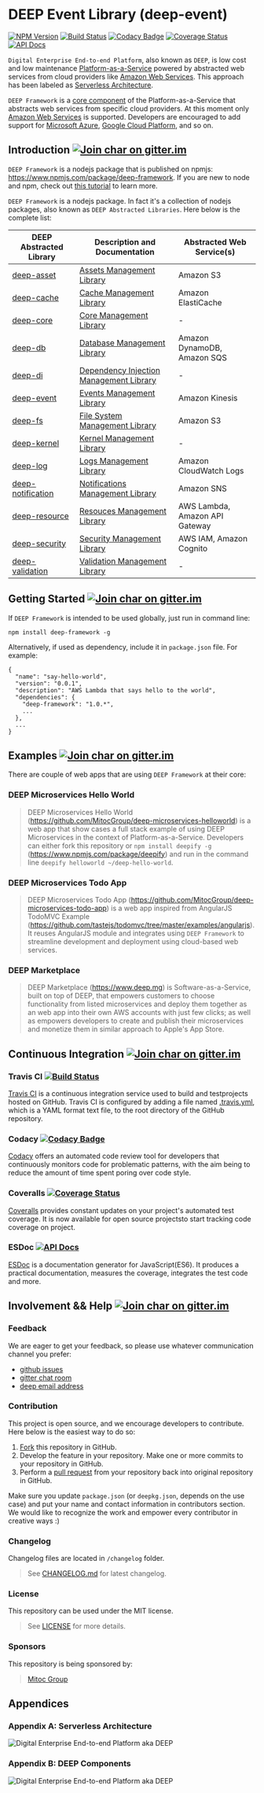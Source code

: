 DEEP Event Library (deep-event)
======================================

[![NPM Version](https://img.shields.io/npm/v/deep-framework.svg)](https://npmjs.org/package/deep-framework)
[![Build Status](https://travis-ci.org/MitocGroup/deep-framework.svg)](https://travis-ci.org/MitocGroup/deep-framework)
[![Codacy Badge](https://api.codacy.com/project/badge/823d04a90c4a4fc888e62817e3e820be)](https://www.codacy.com/app/MitocGroup/deep-framework)
[![Coverage Status](https://coveralls.io/repos/MitocGroup/deep-framework/badge.svg?service=github)](https://coveralls.io/github/MitocGroup/deep-framework)
[![API Docs](http://docs.deep.mg/badge.svg)](http://docs.deep.mg)

`Digital Enterprise End-to-end Platform`, also known as `DEEP`, is low cost and low maintenance 
[Platform-as-a-Service](https://en.wikipedia.org/wiki/Platform_as_a_service) powered by abstracted web services 
from cloud providers like [Amazon Web Services](https://aws.amazon.com). This approach has been labeled as
[Serverless Architecture](https://github.com/MitocGroup/deep-framework/blob/master/README.md#appendix-a-serverless-architecture).

`DEEP Framework` is a [core component](https://github.com/MitocGroup/deep-framework/blob/master/README.md#appendix-b-deep-components)
of the Platform-as-a-Service that abstracts web services from specific cloud providers. At this moment 
only [Amazon Web Services](https://aws.amazon.com) is supported. Developers are encouraged to add support for
[Microsoft Azure](https://azure.microsoft.com), [Google Cloud Platform](https://cloud.google.com/), and so on.

## Introduction [![Join char on gitter.im](https://img.shields.io/badge/%E2%8A%AA%20gitter%20-join%20chat%20%E2%86%92-brightgreen.svg)](https://gitter.im/MitocGroup/deep-framework)

`DEEP Framework` is a nodejs package that is published on npmjs: https://www.npmjs.com/package/deep-framework.
If you are new to node and npm, check out [this tutorial](http://howtonode.org/how-to-install-nodejs) to learn more.

`DEEP Framework` is a nodejs package. In fact it's a collection of nodejs packages, also known as
`DEEP Abstracted Libraries`. Here below is the complete list:

DEEP Abstracted Library | Description and Documentation | Abstracted Web Service(s)
------------------------|-------------------------------|--------------------------
[deep-asset](https://www.npmjs.com/package/deep-asset) | [Assets Management Library](http://docs.deep.mg/deep-asset) | Amazon S3
[deep-cache](https://www.npmjs.com/package/deep-cache) | [Cache Management Library](http://docs.deep.mg/deep-cache) | Amazon ElastiCache
[deep-core](https://www.npmjs.com/package/deep-core) | [Core Management Library](http://docs.deep.mg/deep-core) | -
[deep-db](https://www.npmjs.com/package/deep-db) | [Database Management Library](http://docs.deep.mg/deep-db) | Amazon DynamoDB, Amazon SQS
[deep-di](https://www.npmjs.com/package/deep-di) | [Dependency Injection Management Library](http://docs.deep.mg/deep-di) | -
[deep-event](https://www.npmjs.com/package/deep-event) | [Events Management Library](http://docs.deep.mg/deep-event) | Amazon Kinesis
[deep-fs](https://www.npmjs.com/package/deep-fs) | [File System Management Library](http://docs.deep.mg/deep-fs) | Amazon S3
[deep-kernel](https://www.npmjs.com/package/deep-kernel) | [Kernel Management Library](http://docs.deep.mg/deep-kernel) | -
[deep-log](https://www.npmjs.com/package/deep-log) | [Logs Management Library](http://docs.deep.mg/deep-log) | Amazon CloudWatch Logs
[deep-notification](https://www.npmjs.com/package/deep-notification) | [Notifications Management Library](http://docs.deep.mg/deep-notification) | Amazon SNS
[deep-resource](https://www.npmjs.com/package/deep-resource) | [Resouces Management Library](http://docs.deep.mg/deep-resource) | AWS Lambda, Amazon API Gateway
[deep-security](https://www.npmjs.com/package/deep-security) | [Security Management Library](http://docs.deep.mg/deep-security) | AWS IAM, Amazon Cognito
[deep-validation](https://www.npmjs.com/package/deep-validation) | [Validation Management Library](http://docs.deep.mg/deep-validation) | -

## Getting Started [![Join char on gitter.im](https://img.shields.io/badge/%E2%8A%AA%20gitter%20-join%20chat%20%E2%86%92-brightgreen.svg)](https://gitter.im/MitocGroup/deep-framework)

If `DEEP Framework` is intended to be used globally, just run in command line:

```
npm install deep-framework -g
```

Alternatively, if used as dependency, include it in `package.json` file. For example:

```
{
  "name": "say-hello-world",
  "version": "0.0.1",
  "description": "AWS Lambda that says hello to the world",
  "dependencies": {
    "deep-framework": "1.0.*",
    ...
  },
  ...
}
```

## Examples [![Join char on gitter.im](https://img.shields.io/badge/%E2%8A%AA%20gitter%20-join%20chat%20%E2%86%92-brightgreen.svg)](https://gitter.im/MitocGroup/deep-framework)

There are couple of web apps that are using `DEEP Framework` at their core:

### DEEP Microservices Hello World
> DEEP Microservices Hello World (https://github.com/MitocGroup/deep-microservices-helloworld) is a web app
that show cases a full stack example of using DEEP Microservices in the context of Platform-as-a-Service.
Developers can either fork this repository or `npm install deepify -g` (https://www.npmjs.com/package/deepify)
and run in the command line `deepify helloworld ~/deep-hello-world`.

### DEEP Microservices Todo App
> DEEP Microservices Todo App (https://github.com/MitocGroup/deep-microservices-todo-app) is a web app
inspired from AngularJS TodoMVC Example (https://github.com/tastejs/todomvc/tree/master/examples/angularjs).
It reuses AngularJS module and integrates using `DEEP Framework` to streamline development and deployment
using cloud-based web services.

### DEEP Marketplace
> DEEP Marketplace (https://www.deep.mg) is Software-as-a-Service, built on top of DEEP, that empowers customers
to choose functionality from listed microservices and deploy them together as an web app into their own 
AWS accounts with just few clicks; as well as empowers developers to create and publish their microservices 
and monetize them in similar approach to Apple's App Store.

## Continuous Integration [![Join char on gitter.im](https://img.shields.io/badge/%E2%8A%AA%20gitter%20-join%20chat%20%E2%86%92-brightgreen.svg)](https://gitter.im/MitocGroup/deep-framework)

### Travis CI [![Build Status](https://travis-ci.org/MitocGroup/deep-framework.svg)](https://travis-ci.org/MitocGroup/deep-framework)

[Travis CI](https://travis-ci.org/MitocGroup/deep-framework) is a continuous integration service used to build and 
testprojects hosted on GitHub. Travis CI is configured by adding a file named 
[.travis.yml](https://github.com/MitocGroup/deep-framework/blob/master/.travis.yml), which is a YAML format text file,
to the root directory of the GitHub repository.

### Codacy [![Codacy Badge](https://api.codacy.com/project/badge/823d04a90c4a4fc888e62817e3e820be)](https://www.codacy.com/app/MitocGroup/deep-framework)

[Codacy](https://www.codacy.com/app/MitocGroup/deep-framework) offers an automated code review tool for developers 
that continuously monitors code for problematic patterns, with the aim being to reduce the amount of time spent 
poring over code style.

### Coveralls [![Coverage Status](https://coveralls.io/repos/MitocGroup/deep-framework/badge.svg?service=github)](https://coveralls.io/github/MitocGroup/deep-framework)

[Coveralls](https://coveralls.io/github/MitocGroup/deep-framework) provides constant updates on your project's 
automated test coverage. It is now available for open source projectsto start tracking code coverage on project.

### ESDoc [![API Docs](http://docs.deep.mg/badge.svg)](http://docs.deep.mg)

[ESDoc](https://esdoc.org) is a documentation generator for JavaScript(ES6). It produces a practical documentation, 
measures the coverage, integrates the test code and more.

## Involvement && Help [![Join char on gitter.im](https://img.shields.io/badge/%E2%8A%AA%20gitter%20-join%20chat%20%E2%86%92-brightgreen.svg)](https://gitter.im/MitocGroup/deep-framework)

### Feedback

We are eager to get your feedback, so please use whatever communication channel you prefer:
- [github issues](https://github.com/MitocGroup/deep-framework/issues)
- [gitter chat room](https://gitter.im/MitocGroup/deep-framework)
- [deep email address](mailto:feedback@deep.mg)

### Contribution

This project is open source, and we encourage developers to contribute. Here below is the easiest way to do so:

1. [Fork](http://help.github.com/forking/) this repository in GitHub.
2. Develop the feature in your repository. Make one or more commits to your repository in GitHub.
3. Perform a [pull request](http://help.github.com/pull-requests/) from your repository back into original repository in GitHub.

Make sure you update `package.json` (or `deepkg.json`, depends on the use case) and put your name and contact information in contributors section. We would like to recognize the work and empower every contributor in creative ways :)

### Changelog

Changelog files are located in `/changelog` folder.
> See [CHANGELOG.md](https://github.com/MitocGroup/deep-framework/blob/master/CHANGELOG.md) for latest changelog.

### License

This repository can be used under the MIT license.
> See [LICENSE](https://github.com/MitocGroup/deep-framework/blob/master/LICENSE) for more details.

### Sponsors

This repository is being sponsored by:
> [Mitoc Group](http://www.mitocgroup.com)

## Appendices

### Appendix A: Serverless Architecture

![Digital Enterprise End-to-end Platform aka DEEP](https://raw.githubusercontent.com/MitocGroup/deep-framework/master/docs/deep-architecture.png)

### Appendix B: DEEP Components

![Digital Enterprise End-to-end Platform aka DEEP](https://raw.githubusercontent.com/MitocGroup/deep-framework/master/docs/deep-ecosystem.png)

